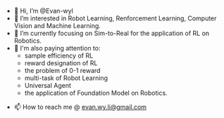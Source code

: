 - 👋 Hi, I’m @Evan-wyl
- 👀 I’m interested in Robot Learning, Renforcement Learning, Computer Vision and Machine Learning.
- 🌱 I’m currently focusing on Sim-to-Real for the application of RL on Robotics.
- :maple_leaf: I'm also paying attention to:
  - sample efficiency of RL
  - reward designation of RL
  - the problem of 0-1 reward
  - multi-task of Robot Learning
  - Universal Agent
  - the application of Foundation Model on Robotics.
<!-- - 💞️ I’m looking to collaborate on ... -->
- 📫 How to reach me @ evan.wy.li@gmail.com

<!---
Evan-wyl/Evan-wyl is a ✨ special ✨ repository because its `README.md` (this file) appears on your GitHub profile.
You can click the Preview link to take a look at your changes.
--->
